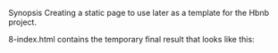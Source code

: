 Synopsis
Creating a static page to use later as a template for the Hbnb project.

8-index.html contains the temporary final result that looks like this:


